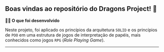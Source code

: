 ## Boas vindas ao repositório do Dragons Project! 🚀


<strong>👨‍💻 O que foi desenvolvido</strong><br />

  Neste projeto, foi aplicado os princípios da arquitetura `SOLID` e os princípios de `POO` em uma estrutura de jogos de interpretação de papéis, mais conhecidos como jogos `RPG` (_Role Playing Game_).

  ---

